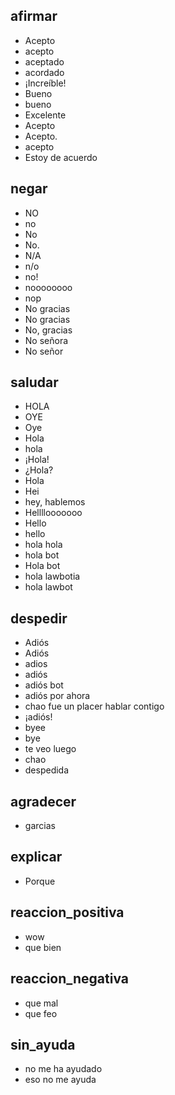 ## afirmar
- Acepto
- acepto
- aceptado
- acordado
- ¡Increíble!
- Bueno
- bueno
- Excelente
- Acepto
- Acepto.
- acepto
- Estoy de acuerdo


## negar
- NO
- no
- No
- No.
- N/A
- n/o
- no!
- noooooooo
- nop
- No gracias
- No gracias
- No, gracias
- No señora
- No señor


## saludar
- HOLA
- OYE
- Oye
- Hola
- hola
- ¡Hola!
- ¿Hola?
- Hola
- Hei
- hey, hablemos
- Hellllooooooo
- Hello
- hello
- hola hola
- hola bot
- Hola bot
- hola lawbotia
- hola lawbot


## despedir
- Adiós
- Adiós
- adios
- adiós
- adiós bot
- adiós por ahora
- chao fue un placer hablar contigo
- ¡adiós!
- byee
- bye
- te veo luego
- chao
- despedida


## agradecer
- garcias

## explicar
- Porque


## reaccion_positiva
- wow
- que bien

## reaccion_negativa
- que mal
- que feo

## sin_ayuda
- no me ha ayudado
- eso no me ayuda